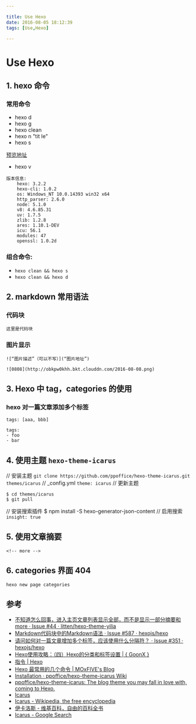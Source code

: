 ```yaml
---

title: Use Hexo
date: 2016-08-05 18:12:39
tags: [Use,Hexo]

---
```

# Use Hexo

## 1. hexo 命令
### 常用命令
- hexo d
- hexo g
- hexo clean
- hexo n "tit le"
- hexo s
<!-- more -->
[ 预览地址 ](http://localhost:4000/, "")
- hexo v
```
版本信息:
    hexo: 3.2.2
    hexo-cli: 1.0.2
    os: Windows_NT 10.0.14393 win32 x64
    http_parser: 2.6.0
    node: 5.1.0
    v8: 4.6.85.31
    uv: 1.7.5
    zlib: 1.2.8
    ares: 1.10.1-DEV
    icu: 56.1
    modules: 47
    openssl: 1.0.2d
```
### 组合命令:
- `hexo clean && hexo s`
- `hexo clean && hexo d`
## 2. markdown 常用语法
### 代码块
```
这里是代码块
```
### 图片显示
```
![“图片描述”（可以不写）](“图片地址”)

![0808](http://obkpw0khh.bkt.clouddn.com/2016-08-08.png)
```

## 3. Hexo 中 tag，categories 的使用
### hexo 对一篇文章添加多个标签
`tags: [aaa, bbb]`

```
tags:
- foo
- bar

```








## 4. 使用主题 `hexo-theme-icarus`
// 安装主题
`git clone https://github.com/ppoffice/hexo-theme-icarus.git themes/icarus`
// _config.yml
`theme: icarus`
// 更新主题

```
$ cd themes/icarus
$ git pull
```
// 安装搜索插件
$ npm install -S hexo-generator-json-content
// 启用搜索 
`insight: true`




## 5. 使用文章摘要

`<!-- more -->`

## 6. categories 界面 404
`hexo new page categories`




## 参考
- [不知道怎么回事，进入主页文章列表显示全部，而不是显示一部分摘要和more · Issue #44 · litten/hexo-theme-yilia](https://github.com/litten/hexo-theme-yilia/issues/44 "")
- [Markdown代码块中的Markdown语法 · Issue #587 · hexojs/hexo](https://github.com/hexojs/hexo/issues/587 "")
- [请问如何对一篇文章增加多个标签，应该使用什么分隔符？ · Issue #351 · hexojs/hexo](https://github.com/hexojs/hexo/issues/351 "")
- [Hexo使用攻略：（四）Hexo的分类和标签设置 | { GoonX }](http://ijiaober.github.io/2014/08/05/hexo/hexo-04/ "")
- [指令 | Hexo](https://hexo.io/zh-cn/docs/commands.html "")
- [Hexo 最常用的几个命令 | MOxFIVE's Blog](http://moxfive.xyz/2015/12/21/common-hexo-commands/ "")
- [Installation · ppoffice/hexo-theme-icarus Wiki](https://github.com/ppoffice/hexo-theme-icarus/wiki/Installation "") 
- [ppoffice/hexo-theme-icarus: The blog theme you may fall in love with, coming to Hexo.](https://github.com/ppoffice/hexo-theme-icarus "") 
- [Icarus](http://blog.zhangruipeng.me/hexo-theme-icarus/ "预览")
- [Icarus - Wikipedia, the free encyclopedia](https://en.wikipedia.org/wiki/Icarus "")
- [伊卡洛斯 - 维基百科，自由的百科全书](https://zh.wikipedia.org/wiki/%E4%BC%8A%E5%8D%A1%E6%B4%9B%E6%96%AF "")
- [Icarus - Google Search](https://www.google.com/search?sclient=psy-ab&newwindow=1&site=&source=hp&btnG=Search&q=Icarus&oq=&gs_l=&pbx=1 "")


